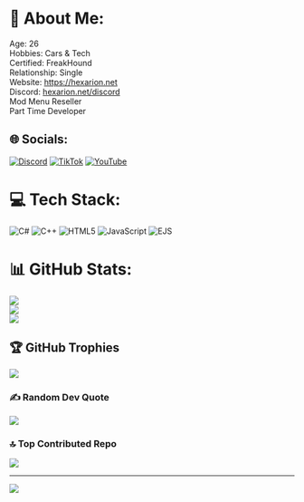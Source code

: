 # 💫 About Me:
Age: 26<br>Hobbies: Cars & Tech<br>Certified: FreakHound<br>Relationship: Single<br>Website: https://hexarion.net<br>Discord: [hexarion.net/discord](https://hexarion.net/discord)<br>Mod Menu Reseller<br>Part Time Developer


## 🌐 Socials:
[![Discord](https://img.shields.io/badge/Discord-%237289DA.svg?logo=discord&logoColor=white)](https://hexmodz.com/discord) [![TikTok](https://img.shields.io/badge/TikTok-%23000000.svg?logo=TikTok&logoColor=white)](https://tiktok.com/@phantomstrike3) [![YouTube](https://img.shields.io/badge/YouTube-%23FF0000.svg?logo=YouTube&logoColor=white)](https://youtube.com/@Hex-Modz) 

# 💻 Tech Stack:
![C#](https://img.shields.io/badge/c%23-%23239120.svg?style=for-the-badge&logo=csharp&logoColor=white) ![C++](https://img.shields.io/badge/c++-%2300599C.svg?style=for-the-badge&logo=c%2B%2B&logoColor=white) ![HTML5](https://img.shields.io/badge/html5-%23E34F26.svg?style=for-the-badge&logo=html5&logoColor=white) ![JavaScript](https://img.shields.io/badge/javascript-%23323330.svg?style=for-the-badge&logo=javascript&logoColor=%23F7DF1E) ![EJS](https://img.shields.io/badge/ejs-%23B4CA65.svg?style=for-the-badge&logo=ejs&logoColor=black)
# 📊 GitHub Stats:
![](https://github-readme-stats.vercel.app/api?username=Hex-Modz&theme=dark&hide_border=false&include_all_commits=false&count_private=false)<br/>
![](https://github-readme-streak-stats.herokuapp.com/?user=Hex-Modz&theme=dark&hide_border=false)<br/>
![](https://github-readme-stats.vercel.app/api/top-langs/?username=Hex-Modz&theme=dark&hide_border=false&include_all_commits=false&count_private=false&layout=compact)

## 🏆 GitHub Trophies
![](https://github-profile-trophy.vercel.app/?username=Hex-Modz&theme=dracula&no-frame=true&no-bg=false&margin-w=4)

### ✍️ Random Dev Quote
![](https://quotes-github-readme.vercel.app/api?type=horizontal&theme=radical)

### 🔝 Top Contributed Repo
![](https://github-contributor-stats.vercel.app/api?username=Hex-Modz&limit=5&theme=dark&combine_all_yearly_contributions=true)

---
[![](https://visitcount.itsvg.in/api?id=Hex-Modz&icon=0&color=0)](https://visitcount.itsvg.in)

<!-- Proudly created with GPRM ( https://gprm.itsvg.in ) -->
